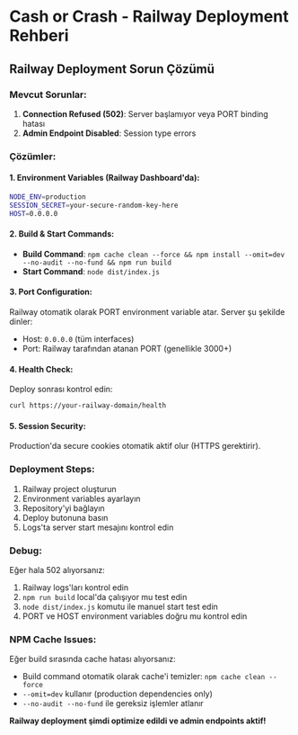 # Cash or Crash - Railway Deployment Rehberi

## Railway Deployment Sorun Çözümü

### Mevcut Sorunlar:
1. **Connection Refused (502)**: Server başlamıyor veya PORT binding hatası
2. **Admin Endpoint Disabled**: Session type errors

### Çözümler:

#### 1. Environment Variables (Railway Dashboard'da):
```bash
NODE_ENV=production
SESSION_SECRET=your-secure-random-key-here
HOST=0.0.0.0
```

#### 2. Build & Start Commands:
- **Build Command**: `npm cache clean --force && npm install --omit=dev --no-audit --no-fund && npm run build`  
- **Start Command**: `node dist/index.js`

#### 3. Port Configuration:
Railway otomatik olarak PORT environment variable atar. Server şu şekilde dinler:
- Host: `0.0.0.0` (tüm interfaces)
- Port: Railway tarafından atanan PORT (genellikle 3000+)

#### 4. Health Check:
Deploy sonrası kontrol edin:
```bash
curl https://your-railway-domain/health
```

#### 5. Session Security:
Production'da secure cookies otomatik aktif olur (HTTPS gerektirir).

### Deployment Steps:
1. Railway project oluşturun
2. Environment variables ayarlayın
3. Repository'yi bağlayın
4. Deploy butonuna basın
5. Logs'ta server start mesajını kontrol edin

### Debug:
Eğer hala 502 alıyorsanız:
1. Railway logs'ları kontrol edin
2. `npm run build` local'da çalışıyor mu test edin  
3. `node dist/index.js` komutu ile manuel start test edin
4. PORT ve HOST environment variables doğru mu kontrol edin

### NPM Cache Issues:
Eğer build sırasında cache hatası alıyorsanız:
- Build command otomatik olarak cache'i temizler: `npm cache clean --force`
- `--omit=dev` kullanır (production dependencies only)
- `--no-audit --no-fund` ile gereksiz işlemler atlanır

**Railway deployment şimdi optimize edildi ve admin endpoints aktif!**